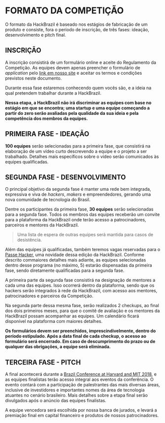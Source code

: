 <!-- links -->
[signup-form]: https://hackbrazil.typeform.com/to/wovZZM
[conference]: http://www.brazilconference.org

# FORMATO DA COMPETIÇÃO
O formato da HackBrazil é baseado nos estágios de fabricação de um produto e consiste, fora o período de inscrição, de três fases: ideação, desenvolvimento e pitch final.

## INSCRIÇÃO

A inscrição consistirá de um formulário online e aceite do Regulamento da Competição. As equipes devem apenas preencher o formulário de _application_ pelo [link em nosso site][signup-form] e aceitar os termos e condições previstos neste documento. 

Durante essa fase estaremos conhecendo quem vocês são, e a ideia na qual pretendem trabalhar durante a HackBrazil.

**Nessa etapa, a HackBrazil não irá discriminar as equipes com base no estágio em que se encontra; uma startup e uma equipe começando a partir do zero serão avaliadas pela qualidade da sua ideia e pela competência dos membros da equipes.**

## PRIMEIRA FASE - IDEAÇÃO

**100 equipes** serão selecionadas para a primeira fase, que consistirá na elaboração de um vídeo curto descrevendo a equipe e o projeto a ser trabalhado. Detalhes mais específicos sobre o vídeo serão comunicados às equipes qualificadas.

## SEGUNDA FASE - DESENVOLVIMENTO

O principal objetivo da segunda fase é manter uma rede bem integrada, expressiva e viva de _hackers_, _makers_ e empreendedores, gerando uma nova comunidade de tecnologia do Brasil.

Dentre os participantes da primeira fase, **30 equipes** serão selecionadas para a segunda fase. Todos os membros das equipes receberão um convite para a plataforma da HackBrazil onde terão acesso a patrocinadores, parceiros e mentores da HackBrazil.

> Uma lista de espera de outras equipes será mantida para casos de desistência.

Além das equipes já qualificadas, também teremos vagas reservadas para o [Passe Hacker](passe-hacker.md), uma novidade dessa edição da HackBrazil. Conforme descrito commaiores detalhes mais adiante, as equipes selecionadas dentro desse programa (no máximo, 5) estarão dispensadas da primeira fase, sendo diretamente qualificadas para a segunda fase.

A primeira parte da segunda fase consistirá na designação de mentores a cada uma das equipes. Isso ocorrerá dentro da plataforma, sendo que os hackers serão integrados à rede da HackBrazil, com acesso aos mentores, patrocinadores e parceiros da Competição.

Na segunda parte dessa mesma fase, serão realizados 2 checkups, ao final dos dois primeiros meses, para que o comitê de avaliação e os mentores da HackBrazil possam acompanhar as equipes. Um calendário ficará disponível na plataforma com maiores detalhes. 

**Os formulários devem ser preenchidos, imprescindivelmente, dentro do período estipulado. Após a data final de cada checkup, o acesso ao formulário será encerrado. Em caso de descumprimento do prazo ou de qualquer das obrigações, a equipe será eliminada.**


## TERCEIRA FASE - PITCH

A final acontecerá durante a [Brazil Conference at Harvard and MIT 2018][conference], e as equipes finalistas terão acesso integral aos eventos da conferência. O evento contará com a participação de palestrantes das mais diversas áreas, inclusive de investidores e importantes nomes da área de tecnologia atuantes no cenário brasileiro. Mais detalhes sobre a etapa final serão divulgados após o anúncio das equipes finalistas.

A equipe vencedora será escolhida por nossa banca de jurados, e levará a premiação final em capital financeiro e produtos de nossos patrocinadores.
